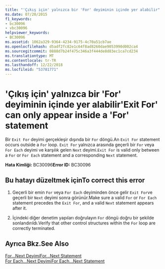 ```yaml
---
title: "'Çıkış için' yalnızca bir 'For' deyiminin içinde yer alabilir"
ms.date: 07/20/2015
f1_keywords:
- bc30096
- vbc30096
helpviewer_keywords:
- BC30096
ms.assetid: 1062a329-9364-4234-9175-4c70a51cb7ae
ms.openlocfilehash: d5adf2fc82e1c64f8ad8260dae9053990d002ca4
ms.sourcegitcommit: 0888d7b24f475c346a3f444de8d83ec1ca7cd234
ms.translationtype: MT
ms.contentlocale: tr-TR
ms.lasthandoff: 12/22/2018
ms.locfileid: "53781771"
---
```

# <a name="exit-for-can-only-appear-inside-a-for-statement"></a><span data-ttu-id="b9f86-102">'Çıkış için' yalnızca bir 'For' deyiminin içinde yer alabilir</span><span class="sxs-lookup"><span data-stu-id="b9f86-102">'Exit For' can only appear inside a 'For' statement</span></span>
<span data-ttu-id="b9f86-103">Bir `Exit For` deyimi gerçekleşir dışında bir `For` döngü.</span><span class="sxs-lookup"><span data-stu-id="b9f86-103">An `Exit For` statement occurs outside a `For` loop.</span></span> <span data-ttu-id="b9f86-104">`Exit For` yalnızca arasında geçerli bir `For` veya `For Each` deyimi ve karşılık gelen `Next` deyimi.</span><span class="sxs-lookup"><span data-stu-id="b9f86-104">`Exit For` is valid only between a `For` or `For Each` statement and a corresponding `Next` statement.</span></span>  
  
 <span data-ttu-id="b9f86-105">**Hata Kimliği:** BC30096</span><span class="sxs-lookup"><span data-stu-id="b9f86-105">**Error ID:** BC30096</span></span>  
  
## <a name="to-correct-this-error"></a><span data-ttu-id="b9f86-106">Bu hatayı düzeltmek için</span><span class="sxs-lookup"><span data-stu-id="b9f86-106">To correct this error</span></span>  
  
1.  <span data-ttu-id="b9f86-107">Geçerli bir emin `For` veya `For Each` deyiminden önce gelir `Exit For`ve geçerli bir `Next` deyimi sonra görünür.</span><span class="sxs-lookup"><span data-stu-id="b9f86-107">Make sure a valid `For` or `For Each` statement precedes the `Exit For`, and a valid `Next` statement appears after it.</span></span>  
  
2.  <span data-ttu-id="b9f86-108">İçindeki diğer denetim yapıları doğrulayın `For` döngü doğru bir şekilde sonlandırıldı.</span><span class="sxs-lookup"><span data-stu-id="b9f86-108">Verify that other control structures within the `For` loop are correctly terminated.</span></span>  
  
## <a name="see-also"></a><span data-ttu-id="b9f86-109">Ayrıca Bkz.</span><span class="sxs-lookup"><span data-stu-id="b9f86-109">See Also</span></span>  
 [<span data-ttu-id="b9f86-110">For...Next Deyimi</span><span class="sxs-lookup"><span data-stu-id="b9f86-110">For...Next Statement</span></span>](../../visual-basic/language-reference/statements/for-next-statement.md)  
 [<span data-ttu-id="b9f86-111">For Each...Next Deyimi</span><span class="sxs-lookup"><span data-stu-id="b9f86-111">For Each...Next Statement</span></span>](../../visual-basic/language-reference/statements/for-each-next-statement.md)
